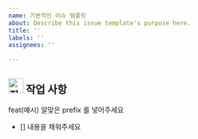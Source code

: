 ```yaml
---
name: 기본적인 이슈 템플릿
about: Describe this issue template's purpose here.
title: ''
labels: ''
assignees: ''

---
```


## <img src='https://emojis.slackmojis.com/emojis/images/1643514738/7421/typingcat.gif?1643514738' alt='작업 사항' width=30px> 작업 사항

feat(예시)
알맞은 prefix 를 넣어주세요
- [] 내용을 채워주세요
